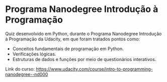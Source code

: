 # Programa Nanodegree Introdução à Programação

Quiz desenvolvido em Python, durante o Programa Nanodegree Introdução à Programação da Udacity, em que foram tratados pontos como:

* Conceitos fundamentais de programação em Python.
* Verificações lógicas.
* Estruturas de dados e funções por meio de questionários interativos.

Link do curso: https://www.udacity.com/course/intro-to-programming-nanodegree--nd000
